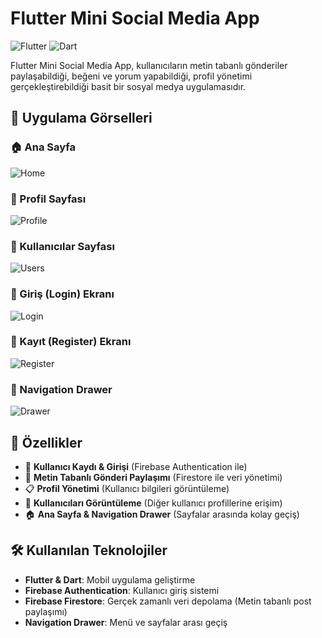 # Flutter Mini Social Media App

![Flutter](https://img.shields.io/badge/Flutter-3.10.5-blue?logo=flutter)
![Dart](https://img.shields.io/badge/Dart-3.1.2-blue?logo=dart)


Flutter Mini Social Media App, kullanıcıların metin tabanlı gönderiler paylaşabildiği, beğeni ve yorum yapabildiği, profil yönetimi gerçekleştirebildiği basit bir sosyal medya uygulamasıdır.

## 📸 Uygulama Görselleri

### 🏠 Ana Sayfa
![Home](https://github.com/ismetbugra/FlutterMiniSocialMediaApp/blob/main/appscrenshots/homepage.png?raw=true)

### 👤 Profil Sayfası
![Profile]([screenshots/profile.png](https://github.com/ismetbugra/FlutterMiniSocialMediaApp/blob/main/appscrenshots/profilepage.png?raw=true))

### 🔎 Kullanıcılar Sayfası
![Users](https://github.com/ismetbugra/FlutterMiniSocialMediaApp/blob/main/appscrenshots/userspage.png?raw=true)

### 🔑 Giriş (Login) Ekranı
![Login](https://github.com/ismetbugra/FlutterMiniSocialMediaApp/blob/main/appscrenshots/loginpage.png?raw=true)

### 📝 Kayıt (Register) Ekranı
![Register](https://github.com/ismetbugra/FlutterMiniSocialMediaApp/blob/main/appscrenshots/registerpage.png?raw=true)

### 📂 Navigation Drawer
![Drawer](https://github.com/ismetbugra/FlutterMiniSocialMediaApp/blob/main/appscrenshots/drawerpage.png?raw=true)

## 🚀 Özellikler
- 🔹 **Kullanıcı Kaydı & Girişi** (Firebase Authentication ile)
- 📝 **Metin Tabanlı Gönderi Paylaşımı** (Firestore ile veri yönetimi)
- 📋 **Profil Yönetimi** (Kullanıcı bilgileri görüntüleme)
- 🔎 **Kullanıcıları Görüntüleme** (Diğer kullanıcı profillerine erişim)
- 🏠 **Ana Sayfa & Navigation Drawer** (Sayfalar arasında kolay geçiş)

## 🛠 Kullanılan Teknolojiler
- **Flutter & Dart**: Mobil uygulama geliştirme
- **Firebase Authentication**: Kullanıcı giriş sistemi
- **Firebase Firestore**: Gerçek zamanlı veri depolama (Metin tabanlı post paylaşımı)
- **Navigation Drawer**: Menü ve sayfalar arası geçiş
